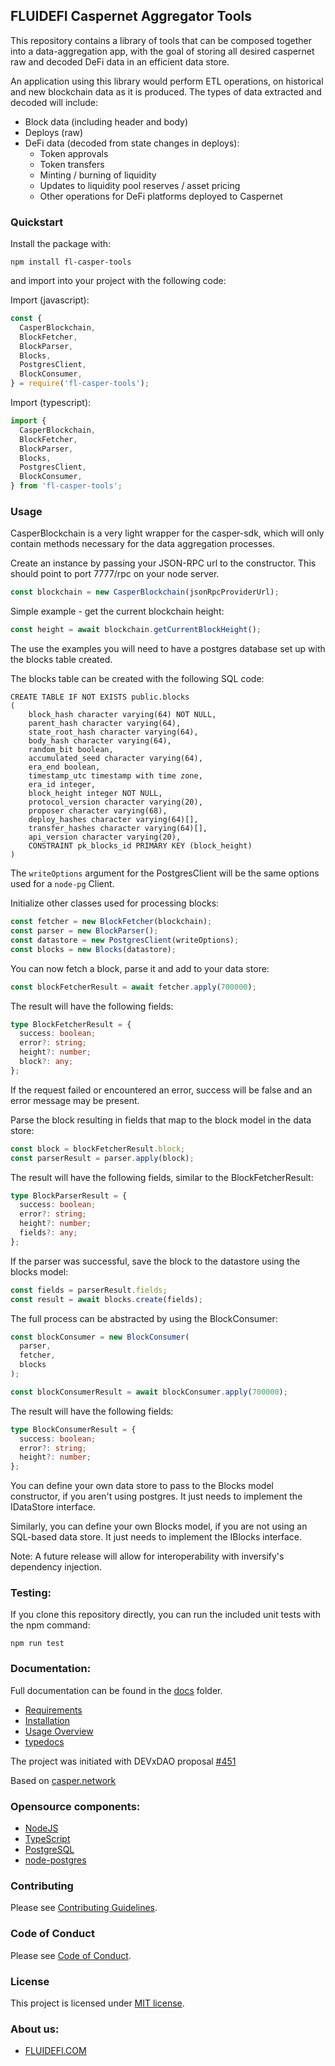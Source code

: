 ## FLUIDEFI Caspernet Aggregator Tools

This repository contains a library of tools that can be composed together into a data-aggregation app, with the goal of storing all desired caspernet raw and decoded DeFi data in an efficient data store.

An application using this library would perform ETL operations, on historical and new blockchain data as it is produced.  The types of data extracted and decoded will include:

- Block data (including header and body)
- Deploys (raw)
- DeFi data (decoded from state changes in deploys):
    - Token approvals
    - Token transfers
    - Minting / burning of liquidity
    - Updates to liquidity pool reserves / asset pricing
    - Other operations for DeFi platforms deployed to Caspernet

### Quickstart

Install the package with:

```
npm install fl-casper-tools
```

and import into your project with the following code:

Import (javascript):

```javascript
const { 
  CasperBlockchain, 
  BlockFetcher,
  BlockParser,
  Blocks,
  PostgresClient,
  BlockConsumer,
} = require('fl-casper-tools');
```

Import (typescript):

```javascript
import { 
  CasperBlockchain, 
  BlockFetcher,
  BlockParser,
  Blocks,
  PostgresClient,
  BlockConsumer,
} from 'fl-casper-tools';
```

### Usage

CasperBlockchain is a very light wrapper for the casper-sdk, which will only contain methods necessary for the data aggregation processes.

Create an instance by passing your JSON-RPC url to the constructor.  This should point to port 7777/rpc on your node server.

```javascript
const blockchain = new CasperBlockchain(jsonRpcProviderUrl);
```

Simple example - get the current blockchain height:
```javascript
const height = await blockchain.getCurrentBlockHeight();
```

The use the examples you will need to have a postgres database set up with the blocks table created.

The blocks table can be created with the following SQL code:

```
CREATE TABLE IF NOT EXISTS public.blocks
(
    block_hash character varying(64) NOT NULL,
    parent_hash character varying(64),
    state_root_hash character varying(64),
    body_hash character varying(64),
    random_bit boolean,
    accumulated_seed character varying(64),
    era_end boolean,
    timestamp_utc timestamp with time zone,
    era_id integer,
    block_height integer NOT NULL,
    protocol_version character varying(20),
    proposer character varying(68),
    deploy_hashes character varying(64)[],
    transfer_hashes character varying(64)[],
    api_version character varying(20),
    CONSTRAINT pk_blocks_id PRIMARY KEY (block_height)
)
```

The `writeOptions` argument for the PostgresClient will be the same options used for a `node-pg` Client.

Initialize other classes used for processing blocks:

```javascript
const fetcher = new BlockFetcher(blockchain);
const parser = new BlockParser();
const datastore = new PostgresClient(writeOptions);
const blocks = new Blocks(datastore);
```

You can now fetch a block, parse it and add to your data store:

```javascript
const blockFetcherResult = await fetcher.apply(700000);
```

The result will have the following fields:

```typescript
type BlockFetcherResult = {
  success: boolean;
  error?: string;
  height?: number;
  block?: any;
};
```

If the request failed or encountered an error, success will be false and an error message may be present.

Parse the block resulting in fields that map to the block model in the data store:

```javascript
const block = blockFetcherResult.block;
const parserResult = parser.apply(block);
```

The result will have the following fields, similar to the BlockFetcherResult:

```typescript
type BlockParserResult = {
  success: boolean;
  error?: string;
  height?: number;
  fields?: any;
};
```

If the parser was successful, save the block to the datastore using the blocks model:

```javascript
const fields = parserResult.fields;
const result = await blocks.create(fields);
```

The full process can be abstracted by using the BlockConsumer:

```javascript
const blockConsumer = new BlockConsumer(
  parser,
  fetcher,
  blocks
);

const blockConsumerResult = await blockConsumer.apply(700000);
```

The result will have the following fields:

```typescript
type BlockConsumerResult = {
  success: boolean;
  error?: string;
  height?: number;
};
```

You can define your own data store to pass to the Blocks model constructor, if you aren't using postgres. It just needs to implement the IDataStore interface.

Similarly, you can define your own Blocks model, if you are not using an SQL-based data store. It just needs to implement the IBlocks interface.

Note: A future release will allow for interoperability with inversify's dependency injection.

### Testing:

If you clone this repository directly, you can run the included unit tests with the npm command:
```
npm run test
```

### Documentation:

Full documentation can be found in the [docs](https://github.com/fluidefi/fluidefi-caspernet-aggregator-tools/blob/master/docs/) folder.

* [Requirements](https://github.com/fluidefi/fluidefi-caspernet-aggregator-tools/blob/master/docs/REQUIREMENTS.md)
* [Installation](https://github.com/fluidefi/fluidefi-caspernet-aggregator-tools/blob/master/docs/INSTALLATION.md)
* [Usage Overview](https://github.com/fluidefi/fluidefi-caspernet-aggregator-tools/blob/master/docs/USAGE_OVERVIEW.md)
* [typedocs](https://github.com/fluidefi/fluidefi-caspernet-aggregator-tools/blob/master/docs/typedocs/)

The project was initiated with DEVxDAO proposal [#451](https://portal.devxdao.com/app/proposal/451)

Based on [casper.network](https://casper.network/en/network)

### Opensource components:
* [NodeJS](https://nodejs.org)
* [TypeScript](https://www.typescriptlang.org/)
* [PostgreSQL](https://www.postgresql.org/)
* [node-postgres](https://node-postgres.com/)

### Contributing

Please see [Contributing Guidelines](https://github.com/fluidefi/fluidefi-caspernet-aggregator-tools/blob/master/CONTRIBUTING.md).

### Code of Conduct

Please see [Code of Conduct](https://github.com/fluidefi/fluidefi-caspernet-aggregator-tools/blob/master/CODE_OF_CONDUCT.md).

### License

This project is licensed under [MIT license](https://github.com/fluidefi/fluidefi-caspernet-aggregator-tools/blob/master/LICENSE.md).

### About us:
* [FLUIDEFI.COM](https://fluidefi.com/)
